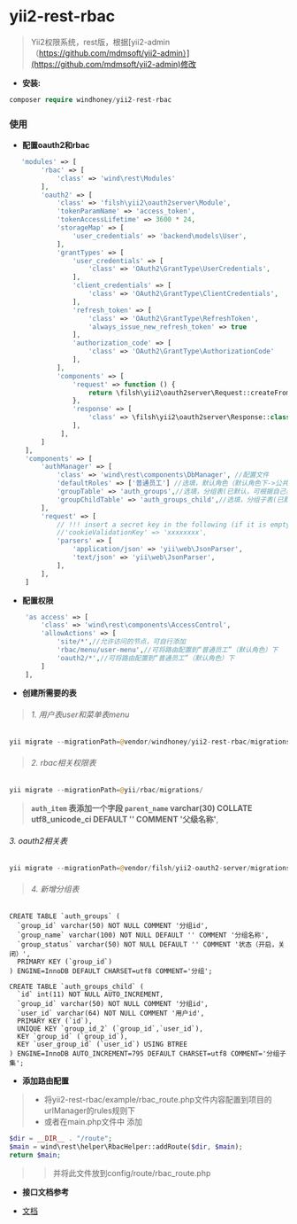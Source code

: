 # yii2-rest-rbac

> Yii2权限系统，rest版，根据[yii2-admin（https://github.com/mdmsoft/yii2-admin）](https://github.com/mdmsoft/yii2-admin)修改

* **安装:**
```php
composer require windhoney/yii2-rest-rbac
```

### **使用**

* **配置oauth2和rbac**
```php
   'modules' => [
        'rbac' => [
            'class' => 'wind\rest\Modules'
        ],
        'oauth2' => [
            'class' => 'filsh\yii2\oauth2server\Module',
            'tokenParamName' => 'access_token',
            'tokenAccessLifetime' => 3600 * 24,
            'storageMap' => [
                'user_credentials' => 'backend\models\User',
            ],
            'grantTypes' => [
                'user_credentials' => [
                    'class' => 'OAuth2\GrantType\UserCredentials',
                ],
                'client_credentials' => [
                    'class' => 'OAuth2\GrantType\ClientCredentials',
                ],
                'refresh_token' => [
                    'class' => 'OAuth2\GrantType\RefreshToken',
                    'always_issue_new_refresh_token' => true
                ],
                'authorization_code' => [
                    'class' => 'OAuth2\GrantType\AuthorizationCode'
                ],
            ],
            'components' => [
                'request' => function () {
                    return \filsh\yii2\oauth2server\Request::createFromGlobals();
                },
                'response' => [
                    'class' => \filsh\yii2\oauth2server\Response::class,
                ],
             ],
        ]
    ],
    'components' => [
        'authManager' => [
            'class' => 'wind\rest\components\DbManager', //配置文件
            'defaultRoles' => ['普通员工'] //选填，默认角色（默认角色下->公共权限（登陆，oauth2，首页等公共页面））
            'groupTable' => 'auth_groups',//选填，分组表(已默认，可根据自己表名修改)
            'groupChildTable' => 'auth_groups_child',//选填，分组子表(已默认，可根据自己表名修改)
        ],
        'request' => [
            // !!! insert a secret key in the following (if it is empty) - this is required by cookie validation
            //'cookieValidationKey' => 'xxxxxxxx',
            'parsers' => [
                'application/json' => 'yii\web\JsonParser',
                'text/json' => 'yii\web\JsonParser',
            ],
        ],
    ]
```
* **配置权限**
```php
    'as access' => [
        'class' => 'wind\rest\components\AccessControl',
        'allowActions' => [
            'site/*',//允许访问的节点，可自行添加
            'rbac/menu/user-menu',//可将路由配置到“普通员工”（默认角色）下
            'oauth2/*',//可将路由配置到“普通员工”（默认角色）下
        ]
    ],
```


* **创建所需要的表**
> ###### 1. 用户表user和菜单表menu
```php
yii migrate --migrationPath=@vendor/windhoney/yii2-rest-rbac/migrations
```
> ###### 2. rbac相关权限表
```php
yii migrate --migrationPath=@yii/rbac/migrations/
```

> **`auth_item` 表添加一个字段 `parent_name` varchar(30) COLLATE utf8_unicode_ci DEFAULT '' COMMENT '父级名称'**,
###### 3. oauth2相关表

```php
yii migrate --migrationPath=@vendor/filsh/yii2-oauth2-server/migrations
```

> ###### 4. 新增分组表

```mysql
CREATE TABLE `auth_groups` (
  `group_id` varchar(50) NOT NULL COMMENT '分组id',
  `group_name` varchar(100) NOT NULL DEFAULT '' COMMENT '分组名称',
  `group_status` varchar(50) NOT NULL DEFAULT '' COMMENT '状态（开启，关闭）',
  PRIMARY KEY (`group_id`)
) ENGINE=InnoDB DEFAULT CHARSET=utf8 COMMENT='分组';
```

```mysql
CREATE TABLE `auth_groups_child` (
  `id` int(11) NOT NULL AUTO_INCREMENT,
  `group_id` varchar(50) NOT NULL COMMENT '分组id',
  `user_id` varchar(64) NOT NULL COMMENT '用户id',
  PRIMARY KEY (`id`),
  UNIQUE KEY `group_id_2` (`group_id`,`user_id`),
  KEY `group_id` (`group_id`),
  KEY `user_group_id` (`user_id`) USING BTREE
) ENGINE=InnoDB AUTO_INCREMENT=795 DEFAULT CHARSET=utf8 COMMENT='分组子集';
```



* **添加路由配置**

> * 将yii2-rest-rbac/example/rbac_route.php文件内容配置到项目的urlManager的rules规则下
> * 或者在main.php文件中 添加
```php
$dir = __DIR__ . "/route";
$main = wind\rest\helper\RbacHelper::addRoute($dir, $main);
return $main;
```
>>  并将此文件放到config/route/rbac_route.php

* **接口文档参考**

*  [文档](https://windhoney.gitbooks.io/yii2-rest-rbac/)

